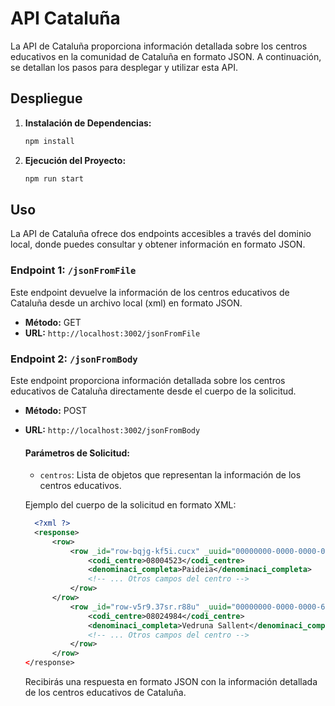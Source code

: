 # API Cataluña

La API de Cataluña proporciona información detallada sobre los centros educativos en la comunidad de Cataluña en formato JSON. A continuación, se detallan los pasos para desplegar y utilizar esta API.

## Despliegue

1. **Instalación de Dependencias:**

   ```bash
   npm install
   ```

2. **Ejecución del Proyecto:**
   ```bash
   npm run start
   ```

## Uso

La API de Cataluña ofrece dos endpoints accesibles a través del dominio local, donde puedes consultar y obtener información en formato JSON.

### Endpoint 1: `/jsonFromFile`

Este endpoint devuelve la información de los centros educativos de Cataluña desde un archivo local (xml) en formato JSON.

- **Método:** GET
- **URL:** `http://localhost:3002/jsonFromFile`

### Endpoint 2: `/jsonFromBody`

Este endpoint proporciona información detallada sobre los centros educativos de Cataluña directamente desde el cuerpo de la solicitud.

- **Método:** POST
- **URL:** `http://localhost:3002/jsonFromBody`

  #### Parámetros de Solicitud:

  - `centros`: Lista de objetos que representan la información de los centros educativos.

  Ejemplo del cuerpo de la solicitud en formato XML:

  ```xml
    <?xml ?>
    <response>
        <row>
            <row _id="row-bqjg-kf5i.cucx" _uuid="00000000-0000-0000-0FDC-0C3E9FD7054B" _position="0" _address="https://analisi.transparenciacatalunya.cat/resource/_3u9c-b74b/row-bqjg-kf5i.cucx">
                <codi_centre>08004523</codi_centre>
                <denominaci_completa>Paideia</denominaci_completa>
                <!-- ... Otros campos del centro -->
            </row>
        </row>
            <row _id="row-v5r9.37sr.r88u" _uuid="00000000-0000-0000-671D-75742D79853E" _position="0" _address="https://analisi.transparenciacatalunya.cat/resource/_3u9c-b74b/row-v5r9.37sr.r88u">
                <codi_centre>08024984</codi_centre>
                <denominaci_completa>Vedruna Sallent</denominaci_completa>
                <!-- ... Otros campos del centro -->
            </row>
        </row>
  </response>
  ```

  Recibirás una respuesta en formato JSON con la información detallada de los centros educativos de Cataluña.
